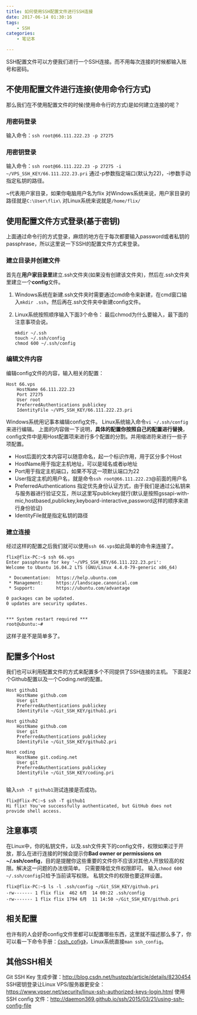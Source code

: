 ```yaml
---
title: 如何使用SSH配置文件进行SSH连接
date: 2017-06-14 01:30:16
tags:
    - SSH
categories:
    - 笔记本

---
```


SSH配置文件可以方便我们进行一个SSH连接。而不用每次连接的时候都输入账号和密码。

## 不使用配置文件进行连接(使用命令行方式)

那么我们在不使用配置文件的时候(使用命令行的方式)是如何建立连接的呢？

### 用密码登录
输入命令：`ssh root@66.111.222.23 -p 27275`
### 用密钥登录
输入命令：`ssh root@66.111.222.23 -p 27275 -i ~/VPS_SSH_KEY/66.111.222.23.pri`
通过-p参数指定端口(默认为22)，-i参数手动指定私钥的路径。

<!-- more -->

> 
~代表用户家目录，如果你电脑用户名为flix
对Windows系统来说，用户家目录的路径就是`C:\User\flix\`
对Linux系统来说就是`/home/flix/`


## 使用配置文件方式登录(基于密钥)
上面通过命令行的方式登录，麻烦的地方在于每次都要输入password或者私钥的passphrase，所以这里说一下SSH的配置文件方式来登录。

### 建立目录并创建文件
首先在**用户家目录里**建立.ssh文件夹(如果没有创建该文件夹)，然后在.ssh文件夹里建立一个**config**文件。

1. Windows系统在新建.ssh文件夹时需要通过cmd命令来新建，在cmd窗口输入`mkdir .ssh`，然后再在.ssh文件夹中新建config文件。
2. Linux系统按照顺序输入下面3个命令：
最后chmod为什么要输入，最下面的注意事项会说。

    ```
    mkdir ~/.ssh
    touch ~/.ssh/config
    chmod 600 ~/.ssh/config
    ```


### 编辑文件内容
编辑config文件的内容，输入相关的配置：
```
Host 66.vps
    HostName 66.111.222.23
    Port 27275
    User root
    PreferredAuthentications publickey
    IdentityFile ~/VPS_SSH_KEY/66.111.222.23.pri
```
Windows系统用记事本编辑config文件。
Linux系统输入命令`vi ~/.ssh/config`来进行编辑。
上面的内容做一下说明，**具体的配置你按照自己的配置进行替换**，config文件中是用Host配置项来进行多个配置的分割。并用缩进符来进行一些子项配置。

- Host后面的文本内容可以随意命名，起一个标识作用，用于区分多个Host
- HostName用于指定主机地址，可以是域名或者ip地址
- Port用于指定主机端口，如果不写这一项默认端口为22
- User指定主机的用户名，就是命令`ssh root@66.111.222.23`@前面的用户名
- PreferredAuthentications 指定优先身份认证方式，由于我们是通过公私钥来与服务器进行验证交互，所以这里写publickey就行(默认是按照gssapi-with-mic,hostbased,publickey,keyboard-interactive,password这样的顺序来进行身份验证)
- IdentityFile就是指定私钥的路径

### 建立连接

经过这样的配置之后我们就可以使用`ssh 66.vps`如此简单的命令来连接了。

```
flix@flix-PC:~$ ssh 66.vps
Enter passphrase for key '~/VPS_SSH_KEY/66.111.222.23.pri': 
Welcome to Ubuntu 16.04.2 LTS (GNU/Linux 4.4.0-79-generic x86_64)

 * Documentation:  https://help.ubuntu.com
 * Management:     https://landscape.canonical.com
 * Support:        https://ubuntu.com/advantage

0 packages can be updated.
0 updates are security updates.


*** System restart required ***
root@ubuntu:~# 
```

这样子是不是简单多了。

## 配置多个Host
我们也可以利用配置文件的方式来配置多个不同提供了SSH连接的主机。
下面是2个Github配置以及一个Coding.net的配置。

```
Host github1 
    HostName github.com
    User git
    PreferredAuthentications publickey
    IdentityFile ~/Git_SSH_KEY/github1.pri

Host github2 
    HostName github.com
    User git
    PreferredAuthentications publickey
    IdentityFile ~/Git_SSH_KEY/github2.pri
    
Host coding
    HostName git.coding.net
    User git
    PreferredAuthentications publickey
    IdentityFile ~/Git_SSH_KEY/coding.pri
    
```

输入`ssh -T github1`测试连接是否成功。
```
flix@flix-PC:~$ ssh -T github1
Hi flix! You've successfully authenticated, but GitHub does not provide shell access.
```

## 注意事项

在Linux中，你的私钥文件，以及.ssh文件夹下的config文件，权限如果过于开放，那么在进行连接的时候会提示你**Bad owner or permissions on ~/.ssh/config**，目的是提醒你这些重要的文件你不应该对其他人开放较高的权限。解决这一问题的办法很简单。
只需要降低文件权限即可。
输入`chmod 600 ~/.ssh/config`只给予当前读写权限。
私钥文件的权限也要这样设置。

```
flix@flix-PC:~$ ls -l .ssh/config ~/Git_SSH_KEY/github.pri
-rw------- 1 flix flix  462 6月  14 00:22 .ssh/config
-rw------- 1 flix flix 1794 6月  11 14:50 ~/Git_SSH_KEY/github.pri
```

## 相关配置
也许有的人会好奇config文件里都可以配置哪些东西，这里就不描述那么多了，你可以看一下命令手册：[《ssh_cofig》](http://man.openbsd.org/ssh_config)，Linux系统直接`man ssh_config`。

## 其他SSH相关
Git SSH Key 生成步骤：http://blog.csdn.net/hustpzb/article/details/8230454
SSH密钥登录让Linux VPS/服务器更安全：https://www.vpser.net/security/linux-ssh-authorized-keys-login.html
使用 SSH config 文件：http://daemon369.github.io/ssh/2015/03/21/using-ssh-config-file


